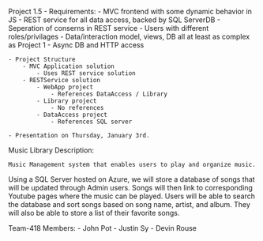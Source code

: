 Project 1.5 
	- Requirements:
		- MVC frontend with some dynamic behavior in JS
		- REST service for all data access, backed by
			SQL ServerDB
		- Seperation of conserns in REST service
		- Users with different roles/privilages 
		- Data/interaction model, views, DB all at least
			as complex as Project 1
		- Async DB and HTTP access
	
	- Project Structure
		- MVC Application solution
			- Uses REST service solution 
		- RESTService solution
			- WebApp project
				- References DataAccess / Library
			- Library project
				- No references
			- DataAccess project
				- References SQL server
				
	- Presentation on Thursday, January 3rd.
	
Music Library Description:
	
	Music Management system that enables users to play and organize music.
Using a SQL Server hosted on Azure, we will store a database of songs that 
will be updated through Admin users. Songs will then link to corresponding 
Youtube pages where the music can be played. Users will be able to search 
the database and sort songs based on song name, artist, and album. They will 
also be able to store a list of their favorite songs.

	
Team-418 Members:
	- John Pot
	- Justin Sy
	- Devin Rouse
			
			
			
			
			
			
			
			
			
			
			
			
			
			
